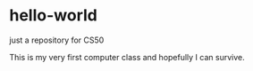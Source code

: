 # hello-world
just a repository for CS50

This is my very first computer class and hopefully I can survive.
